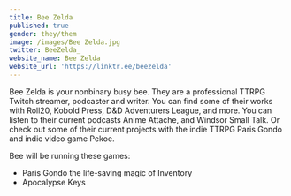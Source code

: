 ```yaml
---
title: Bee Zelda
published: true
gender: they/them
image: /images/Bee Zelda.jpg
twitter: BeeZelda_
website_name: Bee Zelda
website_url: 'https://linktr.ee/beezelda'
---
```


Bee Zelda is your nonbinary busy bee. They are a professional TTRPG Twitch streamer, podcaster and writer. You can find some of their works with Roll20, Kobold Press, D\&D Adventurers League, and more. You can listen to their current podcasts Anime Attache, and Windsor Small Talk. Or check out some of their current projects with the indie TTRPG Paris Gondo and indie video game Pekoe.

Bee will be running these games:

* Paris Gondo the life-saving magic of Inventory
* Apocalypse Keys

